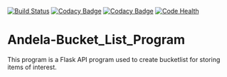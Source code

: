 [![Build Status](https://travis-ci.org/andela-marvin-kangethe/Andela-Bucket_List_Program.svg?branch=master)](https://travis-ci.org/andela-marvin-kangethe/Andela-Bucket_List_Program)
[![Codacy Badge](https://api.codacy.com/project/badge/Grade/2a978343705e41d1b80777607105cde7)](https://www.codacy.com/app/marvin-kangethe/Andela-Bucket_List_Program?utm_source=github.com&amp;utm_medium=referral&amp;utm_content=andela-marvin-kangethe/Andela-Bucket_List_Program&amp;utm_campaign=Badge_Grade)
[![Codacy Badge](https://api.codacy.com/project/badge/Coverage/2a978343705e41d1b80777607105cde7)](https://www.codacy.com/app/marvin-kangethe/Andela-Bucket_List_Program?utm_source=github.com&utm_medium=referral&utm_content=andela-marvin-kangethe/Andela-Bucket_List_Program&utm_campaign=Badge_Coverage)
[![Code Health](https://landscape.io/github/andela-marvin-kangethe/Andela-Bucket_List_Program/master/landscape.svg?style=plastic)](https://landscape.io/github/andela-marvin-kangethe/Andela-Bucket_List_Program/master)
# Andela-Bucket_List_Program
This program is a Flask API program used to create bucketlist for storing items of interest.
